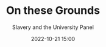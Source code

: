 ---
type: Panel
series: Digital South Panel Series
title: On these Grounds
subtitle: Slavery and the University Panel
date: 2022-10-21 15:00
img: assets/img/blog_posts/blog_photo.png
img_alt_text: "Historical image of a book pressing workplace."
description: Panel about on these grounds
link: https://library.unc.edu/
---